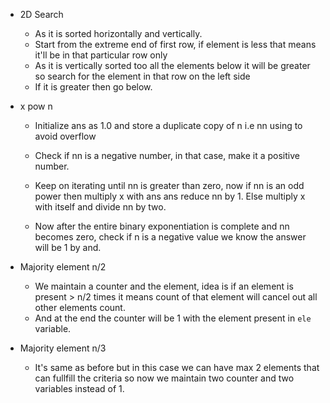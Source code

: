 * 2D Search
  - As it is sorted horizontally and vertically.
  - Start from the extreme end of first row, if element is less that means it'll be in that particular row only
  - As it is vertically sorted too all the elements below it will be greater so search for the element in that row on the left side
  - If it is greater then go below.

* x pow n
  - Initialize ans as 1.0  and store a duplicate copy of n i.e nn using to avoid overflow

  - Check if nn is a negative number, in that case, make it a positive number.

  - Keep on iterating until nn is greater than zero, now if nn is an odd power then multiply x with ans ans reduce nn by 1. Else multiply x with itself and divide nn by two.

  - Now after the entire binary exponentiation is complete and nn becomes zero, check if n is a negative value we know the answer will be 1 by and.

* Majority element n/2
  - We maintain a counter and the element, idea is if an element is present > n/2 times it means count of that element will cancel out all other elements count.
  - And at the end the counter will be 1 with the element present in `ele` variable.

* Majority element n/3
  - It's same as before but in this case we can have max 2 elements that can fullfill the criteria so now we maintain two counter and two variables instead of 1.
